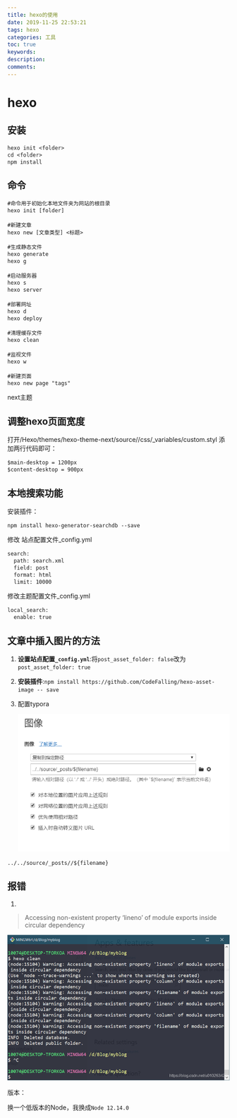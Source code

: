 ```yaml
---
title: hexo的使用
date: 2019-11-25 22:53:21
tags: hexo
categories: 工具
toc: true
keywords: 
description: 
comments: 
---
```


# hexo

## 安装

```shell
hexo init <folder>
cd <folder>
npm install
```

## 命令

```shell
#命令用于初始化本地文件夹为网站的根目录
hexo init [folder]
 
#新建文章
hexo new [文章类型] <标题>
 
#生成静态文件
hexo generate
hexo g
 
#启动服务器
hexo s
hexo server
 
#部署网址
hexo d
hexo deploy
 
#清理缓存文件
hexo clean
 
#监视文件
hexo w
 
#新建页面
hexo new page "tags"
```



next主题

## 调整hexo页面宽度

 打开/Hexo/themes/hexo-theme-next/source//css/_variables/custom.styl 添加两行代码即可： 

```
$main-desktop = 1200px 
$content-desktop = 900px
```

## 本地搜索功能

安装插件：

```
npm install hexo-generator-searchdb --save
```

修改 站点配置文件_config.yml 

```
search:
  path: search.xml
  field: post
  format: html
  limit: 10000
```

修改主题配置文件_config.yml

```
local_search:
  enable: true
```

## 文章中插入图片的方法

1.  **设置站点配置`_config.yml`**:将`post_asset_folder: false`改为`post_asset_folder: true` 
2.  **安装插件**:`npm install https://github.com/CodeFalling/hexo-asset-image -- save` 

3. 配置typora

   ![1574954911889](hexo%E7%9A%84%E4%BD%BF%E7%94%A8/1574954911889.png)

```
../../source/_posts//${filename}
```

## 报错

1.

> Accessing non-existent property ‘lineno’ of module exports inside circular dependency

![在这里插入图片描述](hexo%E7%9A%84%E4%BD%BF%E7%94%A8/watermark,type_ZmFuZ3poZW5naGVpdGk,shadow_10,text_aHR0cHM6Ly9ibG9nLmNzZG4ubmV0L3UwMTAyNjM0MjM=,size_16,color_FFFFFF,t_70.png)

版本：

换一个低版本的Node，我换成`Node 12.14.0`

